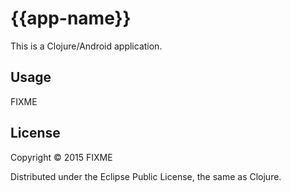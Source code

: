 # {{app-name}}

This is a Clojure/Android application.

## Usage

FIXME

## License

Copyright © 2015 FIXME

Distributed under the Eclipse Public License, the same as Clojure.
